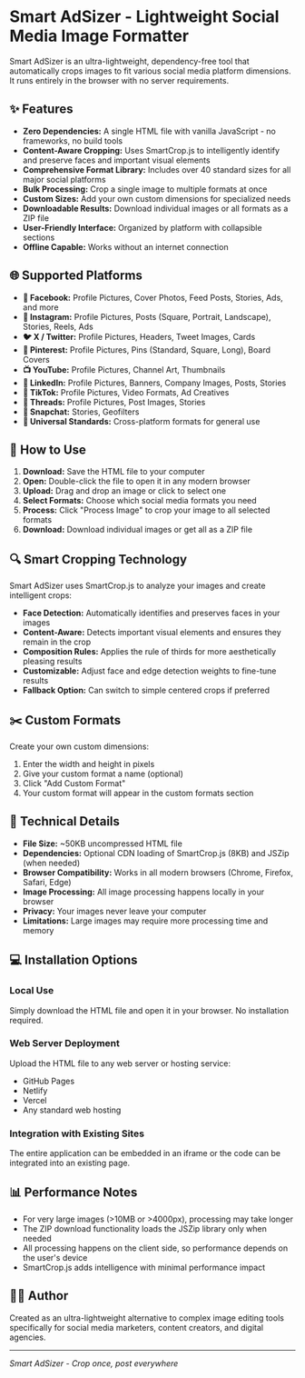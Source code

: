 # Smart AdSizer - Lightweight Social Media Image Formatter

Smart AdSizer is an ultra-lightweight, dependency-free tool that automatically crops images to fit various social media platform dimensions. It runs entirely in the browser with no server requirements.

## ✨ Features

- **Zero Dependencies:** A single HTML file with vanilla JavaScript - no frameworks, no build tools
- **Content-Aware Cropping:** Uses SmartCrop.js to intelligently identify and preserve faces and important visual elements
- **Comprehensive Format Library:** Includes over 40 standard sizes for all major social platforms
- **Bulk Processing:** Crop a single image to multiple formats at once
- **Custom Sizes:** Add your own custom dimensions for specialized needs
- **Downloadable Results:** Download individual images or all formats as a ZIP file
- **User-Friendly Interface:** Organized by platform with collapsible sections
- **Offline Capable:** Works without an internet connection

## 🌐 Supported Platforms

- **📘 Facebook:** Profile Pictures, Cover Photos, Feed Posts, Stories, Ads, and more
- **📸 Instagram:** Profile Pictures, Posts (Square, Portrait, Landscape), Stories, Reels, Ads
- **🐦 X / Twitter:** Profile Pictures, Headers, Tweet Images, Cards
- **📌 Pinterest:** Profile Pictures, Pins (Standard, Square, Long), Board Covers
- **📺 YouTube:** Profile Pictures, Channel Art, Thumbnails
- **💼 LinkedIn:** Profile Pictures, Banners, Company Images, Posts, Stories
- **🎵 TikTok:** Profile Pictures, Video Formats, Ad Creatives
- **📱 Threads:** Profile Pictures, Post Images, Stories
- **📣 Snapchat:** Stories, Geofilters
- **📲 Universal Standards:** Cross-platform formats for general use

## 🚀 How to Use

1. **Download:** Save the HTML file to your computer
2. **Open:** Double-click the file to open it in any modern browser
3. **Upload:** Drag and drop an image or click to select one
4. **Select Formats:** Choose which social media formats you need
5. **Process:** Click "Process Image" to crop your image to all selected formats
6. **Download:** Download individual images or get all as a ZIP file

## 🔍 Smart Cropping Technology

Smart AdSizer uses SmartCrop.js to analyze your images and create intelligent crops:

- **Face Detection:** Automatically identifies and preserves faces in your images
- **Content-Aware:** Detects important visual elements and ensures they remain in the crop
- **Composition Rules:** Applies the rule of thirds for more aesthetically pleasing results
- **Customizable:** Adjust face and edge detection weights to fine-tune results
- **Fallback Option:** Can switch to simple centered crops if preferred

## ✂️ Custom Formats

Create your own custom dimensions:

1. Enter the width and height in pixels
2. Give your custom format a name (optional)
3. Click "Add Custom Format"
4. Your custom format will appear in the custom formats section

## 🔧 Technical Details

- **File Size:** ~50KB uncompressed HTML file
- **Dependencies:** Optional CDN loading of SmartCrop.js (8KB) and JSZip (when needed)
- **Browser Compatibility:** Works in all modern browsers (Chrome, Firefox, Safari, Edge)
- **Image Processing:** All image processing happens locally in your browser
- **Privacy:** Your images never leave your computer
- **Limitations:** Large images may require more processing time and memory

## 💻 Installation Options

### Local Use
Simply download the HTML file and open it in your browser. No installation required.

### Web Server Deployment
Upload the HTML file to any web server or hosting service:
- GitHub Pages
- Netlify
- Vercel
- Any standard web hosting

### Integration with Existing Sites
The entire application can be embedded in an iframe or the code can be integrated into an existing page.

## 📊 Performance Notes

- For very large images (>10MB or >4000px), processing may take longer
- The ZIP download functionality loads the JSZip library only when needed
- All processing happens on the client side, so performance depends on the user's device
- SmartCrop.js adds intelligence with minimal performance impact

## 👨‍💻 Author

Created as an ultra-lightweight alternative to complex image editing tools specifically for social media marketers, content creators, and digital agencies.

---

*Smart AdSizer - Crop once, post everywhere*
